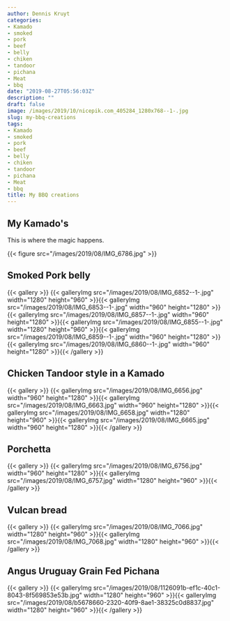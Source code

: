 ```yaml
---
author: Dennis Kruyt
categories:
- Kamado
- smoked
- pork
- beef
- belly
- chiken
- tandoor
- pichana
- Meat
- bbq
date: "2019-08-27T05:56:03Z"
description: ""
draft: false
image: /images/2019/10/nicepik.com_405284_1280x768--1-.jpg
slug: my-bbq-creations
tags:
- Kamado
- smoked
- pork
- beef
- belly
- chiken
- tandoor
- pichana
- Meat
- bbq
title: My BBQ creations
---
```



## My Kamado's

This is where the magic happens.

{{< figure src="/images/2019/08/IMG_6786.jpg" >}}

## Smoked Pork belly

{{< gallery >}}
{{< galleryImg  src="/images/2019/08/IMG_6852--1-.jpg" width="1280" height="960" >}}{{< galleryImg  src="/images/2019/08/IMG_6853--1-.jpg" width="960" height="1280" >}}{{< galleryImg  src="/images/2019/08/IMG_6857--1-.jpg" width="960" height="1280" >}}{{< galleryImg  src="/images/2019/08/IMG_6855--1-.jpg" width="1280" height="960" >}}{{< galleryImg  src="/images/2019/08/IMG_6859--1-.jpg" width="960" height="1280" >}}{{< galleryImg  src="/images/2019/08/IMG_6860--1-.jpg" width="960" height="1280" >}}{{< /gallery >}}

## Chicken Tandoor style in a Kamado

{{< gallery >}}
{{< galleryImg  src="/images/2019/08/IMG_6656.jpg" width="960" height="1280" >}}{{< galleryImg  src="/images/2019/08/IMG_6663.jpg" width="960" height="1280" >}}{{< galleryImg  src="/images/2019/08/IMG_6658.jpg" width="1280" height="960" >}}{{< galleryImg  src="/images/2019/08/IMG_6665.jpg" width="960" height="1280" >}}{{< /gallery >}}

## Porchetta

{{< gallery >}}
{{< galleryImg  src="/images/2019/08/IMG_6756.jpg" width="960" height="1280" >}}{{< galleryImg  src="/images/2019/08/IMG_6757.jpg" width="1280" height="960" >}}{{< /gallery >}}

## Vulcan bread

{{< gallery >}}
{{< galleryImg  src="/images/2019/08/IMG_7066.jpg" width="1280" height="960" >}}{{< galleryImg  src="/images/2019/08/IMG_7068.jpg" width="1280" height="960" >}}{{< /gallery >}}

## Angus Uruguay Grain Fed Pichana

{{< gallery >}}
{{< galleryImg  src="/images/2019/08/1126091b-ef1c-40c1-8043-8f569853e53b.jpg" width="1280" height="960" >}}{{< galleryImg  src="/images/2019/08/b5678660-2320-40f9-8ae1-38325c0d8837.jpg" width="1280" height="960" >}}{{< /gallery >}}



